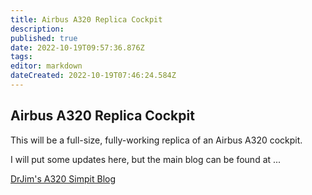```yaml
---
title: Airbus A320 Replica Cockpit
description: 
published: true
date: 2022-10-19T09:57:36.876Z
tags: 
editor: markdown
dateCreated: 2022-10-19T07:46:24.584Z
---
```


## Airbus A320 Replica Cockpit

This will be a full-size, fully-working replica of an Airbus A320 cockpit.

I will put some updates here, but the main blog can be found at ...

[DrJim's A320 Simpit Blog](http://a320simpit.blogspot.com.au/)

